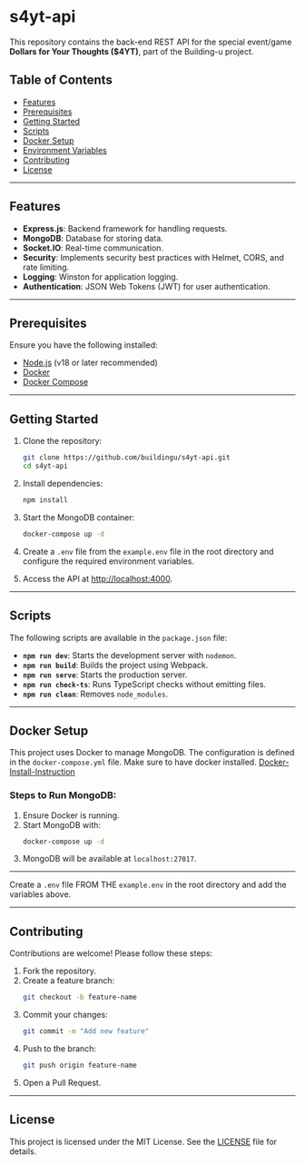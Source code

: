 
# s4yt-api

This repository contains the back-end REST API for the special event/game **Dollars for Your Thoughts ($4YT)**, part of the Building-u project.

## Table of Contents
- [Features](#features)
- [Prerequisites](#prerequisites)
- [Getting Started](#getting-started)
- [Scripts](#scripts)
- [Docker Setup](#docker-setup)
- [Environment Variables](#environment-variables)
- [Contributing](#contributing)
- [License](#license)

---

## Features
- **Express.js**: Backend framework for handling requests.
- **MongoDB**: Database for storing data.
- **Socket.IO**: Real-time communication.
- **Security**: Implements security best practices with Helmet, CORS, and rate limiting.
- **Logging**: Winston for application logging.
- **Authentication**: JSON Web Tokens (JWT) for user authentication.

---

## Prerequisites
Ensure you have the following installed:
- [Node.js](https://nodejs.org/) (v18 or later recommended)
- [Docker](https://www.docker.com/)
- [Docker Compose](https://docs.docker.com/compose/)

---

## Getting Started

1. Clone the repository:
   ```bash
   git clone https://github.com/buildingu/s4yt-api.git
   cd s4yt-api
   ```

2. Install dependencies:
   ```bash
   npm install
   ```

3. Start the MongoDB container:
   ```bash
   docker-compose up -d
   ```

4. Create a `.env` file from the `example.env` file in the root directory and configure the required environment variables.

5. Access the API at [http://localhost:4000](http://localhost:4000).

---

## Scripts
The following scripts are available in the `package.json` file:

- **`npm run dev`**: Starts the development server with `nodemon`.
- **`npm run build`**: Builds the project using Webpack.
- **`npm run serve`**: Starts the production server.
- **`npm run check-ts`**: Runs TypeScript checks without emitting files.
- **`npm run clean`**: Removes `node_modules`.

---

## Docker Setup
This project uses Docker to manage MongoDB. The configuration is defined in the `docker-compose.yml` file. Make sure to have docker installed. [Docker-Install-Instruction](https://docs.docker.com/desktop/)

### Steps to Run MongoDB:
1. Ensure Docker is running.
2. Start MongoDB with:
   ```bash
   docker-compose up -d
   ```
3. MongoDB will be available at `localhost:27017`.

---


Create a `.env` file FROM THE `example.env` in the root directory and add the variables above.

---

## Contributing
Contributions are welcome! Please follow these steps:

1. Fork the repository.
2. Create a feature branch:
   ```bash
   git checkout -b feature-name
   ```
3. Commit your changes:
   ```bash
   git commit -m "Add new feature"
   ```
4. Push to the branch:
   ```bash
   git push origin feature-name
   ```
5. Open a Pull Request.

---

## License
This project is licensed under the MIT License. See the [LICENSE](LICENSE) file for details.
